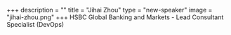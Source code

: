 +++
description = ""
title = "Jihai Zhou"
type = "new-speaker"
image = "jihai-zhou.png"
+++
HSBC Global Banking and Markets - Lead Consultant Specialist (DevOps)